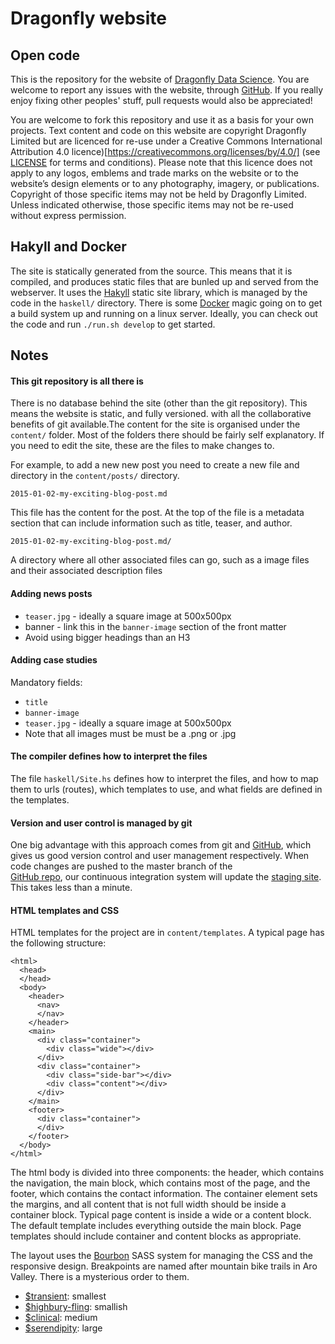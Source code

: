 # Dragonfly website

## Open code

This is the repository for the website of [Dragonfly Data Science](http://www.dragonfly.co.nz). You are welcome to report any issues with the website, through [GitHub](https://github.com/dragonfly-science/website/issues). If you really enjoy fixing other peoples' stuff, pull requests would also be appreciated! 

You are welcome to fork this repository and use it as a basis for your own projects. Text content
and code on this website are copyright Dragonfly Limited but are licenced for re-use under a Creative Commons International Attribution 4.0 licence)[https://creativecommons.org/licenses/by/4.0/] (see [LICENSE](https://github.com/dragonfly-science/website/blob/master/LICENSE) for terms and conditions). Please note that this
licence does not apply to any logos, emblems and trade marks on the website or
to the website’s design elements or to any photography, imagery, or publications. 
Copyright of those specific items may not be held by Dragonfly Limited. Unless indicated
otherwise, those specific items may not be re-used without express permission.


## Hakyll and Docker

The site is statically generated from the source. This means that it is compiled,
and produces static files that are bunled up and served from the webserver. It uses the [Hakyll](http://jaspervdj.be/hakyll/index.html) static site library,
which is managed by the code in the `haskell/` directory.  There is some [Docker](http://www.docker.com)
magic going on to get a build system up and running on a linux server. Ideally, you can check out the
code and run `./run.sh develop` to get started.

## Notes

#### This git repository is all there is

There is no database behind the site (other than the git repository). This means the website is static, and fully versioned. with all the collaborative benefits of git available.The content for the site is organised under the `content/` folder. Most of the folders there should be fairly self explanatory. If you need to edit the site,
these are the files to make changes to. 

For example, to add a new new post you need to create a new file and directory
in the `content/posts/` directory.

`2015-01-02-my-exciting-blog-post.md`

This file has the content for the post. At the top of the file is a metadata section that can include information such as title, teaser, and author.

`2015-01-02-my-exciting-blog-post.md/`

A directory where all other associated files can go, such as a image files and their associated description files 

#### Adding news posts

- `teaser.jpg` - ideally a square image at 500x500px
- banner - link this in the `banner-image` section of the front matter
- Avoid using bigger headings than an H3

#### Adding case studies

Mandatory fields:
- `title`
- `banner-image`
- `teaser.jpg` - ideally a square image at 500x500px
- Note that all images must be must be a .png or .jpg

#### The compiler defines how to interpret the files

The file `haskell/Site.hs` defines how to interpret the files, and how to map
them to urls (routes), which templates to use, and what fields are defined
in the templates.

#### Version and user control is managed by git

One big advantage with this approach comes from git and
[GitHub](https://www.github.com/dragonfly-science), which gives us good version
control and user management respectively. When code changes are pushed to the master branch of the  
[GitHub repo](https://www.github.com/dragonfly-science/website), our
continuous integration system will update the [staging site](https://www-staging.dragonfly.co.nz).
This takes less than a minute. 

#### HTML templates and CSS

HTML templates for the project are in `content/templates`. A typical page has the following structure:
```
<html>
  <head>
  </head>
  <body>
    <header>
      <nav>
      </nav>
    </header>
    <main>
      <div class="container">
        <div class="wide"></div>
      </div>
      <div class="container">
        <div class="side-bar"></div>
        <div class="content"></div>
      </div>
    </main>
    <footer>
      <div class="container">
      </div>
    </footer>
  </body>
</html>
```

The html body is divided into three components: the header, which contains the
navigation, the main block, which contains most of the page, and the footer,
which contains the contact information. The container element sets the margins, and all
content that is not full width should be inside a container block. Typical page
content is inside a wide or a content block. The default template includes everything outside
the main block. Page templates should include container and content blocks as appropriate.

The layout uses the [Bourbon](http://www.bourbon.io) SASS system for managing the CSS and the responsive
design. Breakpoints are named after mountain bike trails in Aro Valley. There is a mysterious order to them.

  - [$transient](http://www.trailforks.com/trails/transient/): smallest
  - [$highbury-fling](http://tracks.org.nz/track/show/851): smallish
  - [$clinical](http://www.trailforks.com/trails/clinical/): medium
  - [$serendipity](http://www.trailforks.com/trails/serendipity-16954/): large

